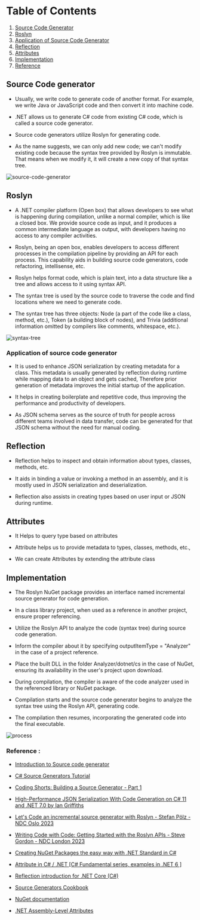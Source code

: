 # Table of Contents

1. [Source Code Generator](#source-code-generator)
1. [Roslyn](#roslyn)
1. [Application of Source Code Generator](#application-of-source-code-generator)
1. [Reflection](#reflection)
1. [Attributes](#attributes)
1. [Implementation](#implementation)
1. [Reference](#reference)

## Source Code generator

- Usually, we write code to generate code of another format. For example, we write Java or JavaScript code and then convert it into machine code.

- .NET allows us to generate C# code from existing C# code, which is called a source code generator.

- Source code generators utilize Roslyn for generating code.

- As the name suggests, we can only add new code; we can't modify existing code because the syntax tree provided by Roslyn is immutable. That means when we modify it, it will create a new copy of that syntax tree.

![source-code-generator](https://github.com/mathanraj0601/JsonSchemaSourceGeneratorTask/assets/98396468/388daf06-4c01-4060-becf-9c82394c079a)


## Roslyn

- A .NET compiler platform (Open box) that allows developers to see what is happening during compilation, unlike a normal compiler, which is like a closed box. We provide source code as input, and it produces a common intermediate language as output, with developers having no access to any compiler activities.

- Roslyn, being an open box, enables developers to access different processes in the compilation pipeline by providing
  an API for each process. This capability aids in building source code generators, code refactoring, intellisense, etc.

- Roslyn helps format code, which is plain text, into a data structure like a tree and allows access to it using syntax API.

- The syntax tree is used by the source code to traverse the code and find locations where we need to generate code.

- The syntax tree has three objects: Node (a part of the code like a class, method, etc.), Token (a building block of nodes),
  and Trivia (additional information omitted by compilers like comments, whitespace, etc.).

![syntax-tree](https://github.com/mathanraj0601/JsonSchemaSourceGeneratorTask/assets/98396468/ae012874-f3d7-476e-b7c1-d2cc47c68e6c)


### Application of source code generator

- It is used to enhance JSON serialization by creating metadata for a class. This metadata is usually generated by reflection during runtime while mapping data to an object and gets cached, Therefore prior generation of metadata improves the initial startup of the application.

- It helps in creating boilerplate and repetitive code, thus improving the performance and productivity of developers.

- As JSON schema serves as the source of truth for people across different teams involved in data transfer, code can be generated for that JSON schema without the need for manual coding.

## Reflection

- Reflection helps to inspect and obtain information about types, classes, methods, etc.

- It aids in binding a value or invoking a method in an assembly, and it is mostly used in JSON serialization and deserialization.

- Reflection also assists in creating types based on user input or JSON during runtime.

## Attributes

- It Helps to query type based on attributes
  
- Attribute helps us to provide metadata to types, classes, methods, etc.,
  
- We can create Attributes by extending the attribute class

## Implementation

- The Roslyn NuGet package provides an interface named incremental source generator for code generation.

- In a class library project, when used as a reference in another project, ensure proper referencing.

- Utilize the Roslyn API to analyze the code (syntax tree) during source code generation.

- Inform the compiler about it by specifying outputItemType = "Analyzer" in the case of a project reference.

- Place the built DLL in the folder Analyzer/dotnet/cs in the case of NuGet, ensuring its availability in the user's project upon download.

- During compilation, the compiler is aware of the code analyzer used in the referenced library or NuGet package.

- Compilation starts and the source code generator begins to analyze the syntax tree using the Roslyn API, generating code.

- The compilation then resumes, incorporating the generated code into the final executable.

 ![process](https://github.com/mathanraj0601/JsonSchemaSourceGeneratorTask/assets/98396468/ef04257a-c13c-464e-a8e1-51b6776433dc)


### Reference :

- [Introduction to Source code generator](https://learn.microsoft.com/en-us/dotnet/csharp/roslyn-sdk/source-generators-overview)

- [C# Source Generators Tutorial](https://youtu.be/IUMZH5Z4r00?si=Qd2LenzkQl9tHK2F)

- [Coding Shorts: Building a Source Generator - Part 1](https://youtu.be/KNUUkD9OoOQ?si=yhQIhzYQg5dD0a1A)

- [High-Performance JSON Serialization With Code Generation on C# 11 and .NET 7.0 by Ian Griffiths](https://youtu.be/aTcD-axJBac?si=qGk9Hp8DTkn28bJp)

- [Let's Code an incremental source generator with Roslyn - Stefan Pölz - NDC Oslo 2023](https://www.youtube.com/watch?v=BfYxZ4mfv0E&t=2289s)

- [Writing Code with Code: Getting Started with the Roslyn APIs - Steve Gordon - NDC London 2023](https://www.youtube.com/watch?v=2AtNjxnwxZk&t=2113s)

- [Creating NuGet Packages the easy way with .NET Standard in C#](https://www.youtube.com/watch?v=AF1y9gLcxjQ&t=3631s)

- [Attribute in C# / .NET [C# Fundamental series, examples in .NET 6 ]](https://www.youtube.com/watch?v=N0uaB7oQb_s)

- [Reflection introduction for .NET Core (C#)](https://www.youtube.com/watch?v=N0uaB7oQb_s)

- [Source Generators Cookbook](https://github.com/dotnet/roslyn/blob/main/docs/features/source-generators.cookbook.md#package-a-generator-as-a-nuget-package)

- [NuGet documentation](https://learn.microsoft.com/en-us/nuget/)

- [.NET Assembly-Level Attributes](https://www.youtube.com/watch?v=noxNMji-DRw)
